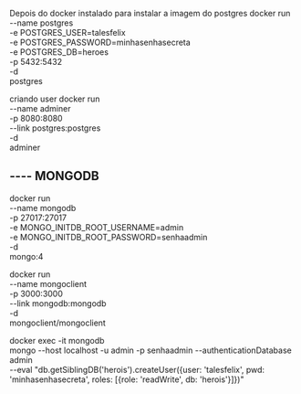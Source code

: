 Depois do docker instalado para instalar a imagem do postgres
docker run \
    --name postgres \
    -e POSTGRES_USER=talesfelix \
    -e POSTGRES_PASSWORD=minhasenhasecreta \
    -e POSTGRES_DB=heroes \
    -p 5432:5432 \
    -d \
    postgres

criando user
docker run \
    --name adminer \
    -p 8080:8080 \
    --link postgres:postgres \
    -d \
    adminer

## ---- MONGODB
docker run \
    --name mongodb \
    -p 27017:27017 \
    -e MONGO_INITDB_ROOT_USERNAME=admin \
    -e MONGO_INITDB_ROOT_PASSWORD=senhaadmin \
    -d \
    mongo:4

docker run \
    --name mongoclient \
    -p 3000:3000 \
    --link mongodb:mongodb \
    -d \
    mongoclient/mongoclient

docker exec -it mongodb \
    mongo --host localhost -u admin -p senhaadmin --authenticationDatabase admin \
    --eval "db.getSiblingDB('herois').createUser({user: 'talesfelix', pwd: 'minhasenhasecreta', roles: [{role: 'readWrite', db: 'herois'}]})"